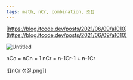 ```yaml
---
tags: math, nCr, combination, 조합
---
```

[https://blog.itcode.dev/posts/2021/06/09/a1010](https://blog.itcode.dev/posts/2021/06/09/a1010)

![Untitled](https://s3-us-west-2.amazonaws.com/secure.notion-static.com/c4213af1-39e9-4d52-bbd1-43b2cbedca89/Untitled.png)

nCo = nCn = 1
nCr = n-1Cr-1 + n-1Cr

![[nCr 성질.png]]